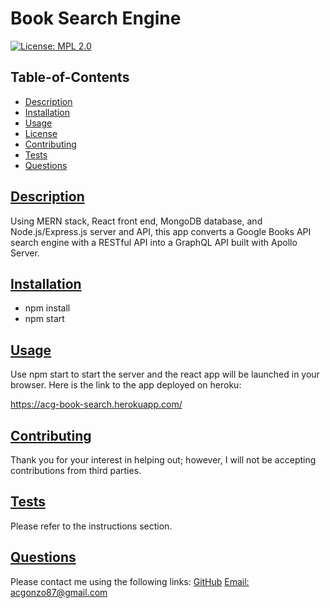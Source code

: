 # Book Search Engine

[![License: MPL 2.0](https://img.shields.io/badge/License-MPL%202.0-brightgreen.svg)](https://opensource.org/licenses/MPL-2.0)

## Table-of-Contents

- [Description](#description)
- [Installation](#installation)
- [Usage](#usage)
- [License](#license)
- [Contributing](#contributing)
- [Tests](#tests)
- [Questions](#questions)

## [Description](#table-of-contents)

Using MERN stack, React front end, MongoDB database, and Node.js/Express.js server and API, this app converts a Google Books API search engine with a RESTful API into a GraphQL API built with Apollo Server.

## [Installation](#table-of-contents)

- npm install
- npm start

## [Usage](#table-of-contents)

Use npm start to start the server and the react app will be launched in your browser. Here is the link to the app deployed on heroku:

https://acg-book-search.herokuapp.com/

## [Contributing](#table-of-contents)

Thank you for your interest in helping out; however, I will not be accepting contributions from third parties.

## [Tests](#table-of-contents)

Please refer to the instructions section.

## [Questions](#table-of-contents)

Please contact me using the following links:
[GitHub](https://github.com/acgonzalez87)
[Email: acgonzo87@gmail.com](mailto:acgonzo87@gmail.com)
